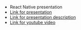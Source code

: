  - React Native presentation
 - [Link for presentation](https://keksik77.github.io/presentation/#/)
 - [Link for presentation description](https://jovial-spence-7e3f41.netlify.app)
 - [Link for youtube video](https://youtu.be/NdB85wU8ZS8)
